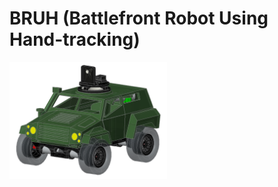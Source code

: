 # BRUH (Battlefront Robot Using Hand-tracking)
<img src="https://raw.githubusercontent.com/kkr0913/BRUH/main/image/1.png" width=50%>

